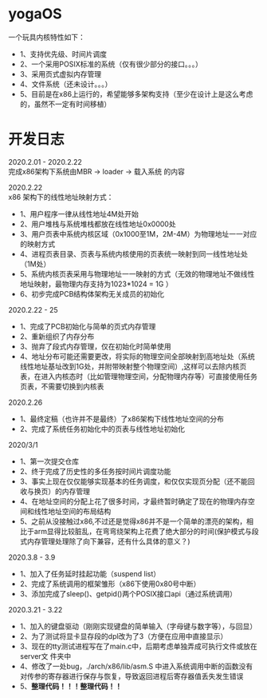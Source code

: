 # yogaOS
一个玩具内核特性如下：  
* 1、支持优先级、时间片调度  
* 2、一个采用POSIX标准的系统（仅有很少部分的接口。。。）  
* 3、采用页式虚拟内存管理  
* 4、文件系统（还未设计。。。）  
* 5、目前是在x86上运行的，希望能够多架构支持（至少在设计上是这么考虑的，虽然不一定有时间移植）  




# 开发日志
2020.2.01 - 2020.2.22   
完成x86架构下系统由MBR -> loader -> 载入系统 的内容  

2020.2.22  
x86 架构下的线性地址映射方式：  
  * 1、用户程序一律从线性地址4M处开始  
  * 2、用户堆栈与系统堆栈都放在线性地址0x0000处   
  * 3、用户页表中系统内核区域（0x1000至1M，2M-4M）为物理地址一一对应的映射方式  
  * 4、进程页表目录、页表与系统内核使用的页表统一映射到同一线性地址处（1M处）  
  * 5、系统内核页表采用与物理地址一一映射的方式（无效的物理地址不做线性地址映射，最物理内存支持为1023*1024 = 1G ）  
  * 6、初步完成PCB结构体架构无关成员的初始化   

2020.2.22 - 25  
  * 1、完成了PCB初始化与简单的页式内存管理  
  * 2、重新组织了内存分布  
  * 3、抛弃了段式内存管理，仅在初始化时简单使用   
  * 4、地址分布可能还需要更改，将实际的物理空间全部映射到高地址处（系统线性地址基址改到1G处，并附带映射整个物理空间）,这样可以去除内核页表，在进入内核态时（比如管理物理空间，分配物理内存等）可直接使用任务页表，不需要切换到内核表   

2020.2.26  
  * 1、最终定稿（也许并不是最终）了x86架构下线性地址空间的分布  
  * 2、完成了系统任务初始化中的页表与线性地址初始化  

2020/3/1  
  * 1、第一次提交仓库  
  * 2、终于完成了历史性的多任务按时间片调度功能  
  * 3、事实上现在仅仅能够实现基本的任务调度，和仅仅实现页分配（还不能回收与换页）的内存管理  
  * 4、在地址空间的分配上花了很多时间，才最终暂时确定了现在的物理内存空间和线性地址空间的布局结构  
  * 5、之前从没接触过x86,不过还是觉得x86并不是一个简单的漂亮的架构，相比于arm显得比较脏乱，在弯弯绕架构上花费了绝大部分的时间(保护模式与段式内存管理处理除了向下兼容，还有什么具体的意义？)   

2020.3.8 - 3.9
  * 1、加入了任务延时挂起功能（suspend list）  
  * 2、完成了系统调用的框架雏形（x86下使用0x80号中断）  
  * 3、添加完成了sleep()、getpid()两个POSIX接口api（通过系统调用）  

2020.3.21 - 3.22
  * 1、加入的键盘驱动（刚刚实现键盘的简单输入（字母键与数字等），与回显）  
  * 2、为了测试将显卡显存段的dpl改为了3（方便在应用中直接显示）  
  * 3、现在的tty测试进程写在了main.c中，后期考虑单独弄成可执行文件或放在server文 件夹中  
  * 4、修改了一处bug，./arch/x86/lib/asm.S 中进入系统调用中断的函数没有对传参的寄存器进行保存与恢复，导致返回进程后寄存器值丢失发生错误
  * 5、**整理代码！！！整理代码！！**      
